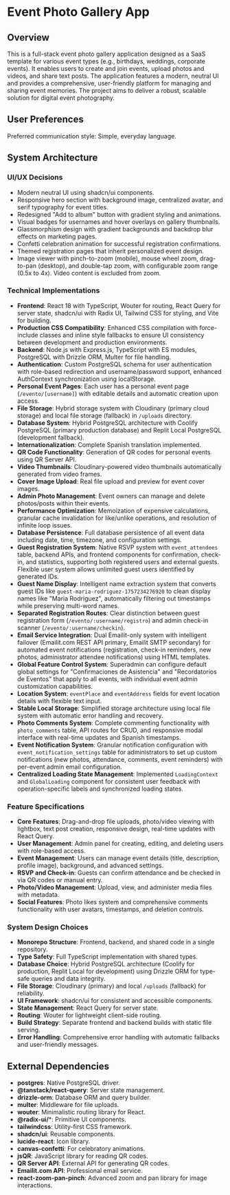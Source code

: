 # Event Photo Gallery App

## Overview

This is a full-stack event photo gallery application designed as a SaaS template for various event types (e.g., birthdays, weddings, corporate events). It enables users to create and join events, upload photos and videos, and share text posts. The application features a modern, neutral UI and provides a comprehensive, user-friendly platform for managing and sharing event memories. The project aims to deliver a robust, scalable solution for digital event photography.

## User Preferences

Preferred communication style: Simple, everyday language.

## System Architecture

### UI/UX Decisions
- Modern neutral UI using shadcn/ui components.
- Responsive hero section with background image, centralized avatar, and serif typography for event titles.
- Redesigned "Add to album" button with gradient styling and animations.
- Visual badges for usernames and hover overlays on gallery thumbnails.
- Glassmorphism design with gradient backgrounds and backdrop blur effects on marketing pages.
- Confetti celebration animation for successful registration confirmations.
- Themed registration pages that inherit personalized event design.
- Image viewer with pinch-to-zoom (mobile), mouse wheel zoom, drag-to-pan (desktop), and double-tap zoom, with configurable zoom range (0.5x to 4x). Video content is excluded from zoom.

### Technical Implementations
- **Frontend**: React 18 with TypeScript, Wouter for routing, React Query for server state, shadcn/ui with Radix UI, Tailwind CSS for styling, and Vite for building.
- **Production CSS Compatibility**: Enhanced CSS compilation with force-include classes and inline style fallbacks to ensure UI consistency between development and production environments.
- **Backend**: Node.js with Express.js, TypeScript with ES modules, PostgreSQL with Drizzle ORM, Multer for file handling.
- **Authentication**: Custom PostgreSQL schema for user authentication with role-based redirection and username/password support, enhanced AuthContext synchronization using localStorage.
- **Personal Event Pages**: Each user has a personal event page (`/evento/[username]`) with editable details and automatic creation upon access.
- **File Storage**: Hybrid storage system with Cloudinary (primary cloud storage) and local file storage (fallback) in `/uploads` directory.
- **Database System**: Hybrid PostgreSQL architecture with Coolify PostgreSQL (primary production database) and Replit Local PostgreSQL (development fallback).
- **Internationalization**: Complete Spanish translation implemented.
- **QR Code Functionality**: Generation of QR codes for personal events using QR Server API.
- **Video Thumbnails**: Cloudinary-powered video thumbnails automatically generated from video frames.
- **Cover Image Upload**: Real file upload and preview for event cover images.
- **Admin Photo Management**: Event owners can manage and delete photos/posts within their events.
- **Performance Optimization**: Memoization of expensive calculations, granular cache invalidation for like/unlike operations, and resolution of infinite loop issues.
- **Database Persistence**: Full database persistence of all event data including date, time, timezone, and configuration settings.
- **Guest Registration System**: Native RSVP system with `event_attendees` table, backend APIs, and frontend components for confirmation, check-in, and statistics, supporting both registered users and external guests. Flexible user system allows unlimited guest users identified by generated IDs.
- **Guest Name Display**: Intelligent name extraction system that converts guest IDs like `guest-maria-rodriguez-1757234276920` to clean display names like "Maria Rodriguez", automatically filtering out timestamps while preserving multi-word names.
- **Separated Registration Routes**: Clear distinction between guest registration form (`/evento/:username/registro`) and admin check-in scanner (`/evento/:username/checkin`).
- **Email Service Integration**: Dual Emailit-only system with intelligent failover (Emailit.com REST API primary, Emailit SMTP secondary) for automated event notifications (registration, check-in reminders, new photos, administrator attendee notifications) using HTML templates.
- **Global Feature Control System**: Superadmin can configure default global settings for "Confirmaciones de Asistencia" and "Recordatorios de Eventos" that apply to all events, with individual event admin customization capabilities.
- **Location System**: `eventPlace` and `eventAddress` fields for event location details with flexible text input.
- **Stable Local Storage**: Simplified storage architecture using local file system with automatic error handling and recovery.
- **Photo Comments System**: Complete commenting functionality with `photo_comments` table, API routes for CRUD, and responsive modal interface with real-time updates and Spanish timestamps.
- **Event Notification System**: Granular notification configuration with `event_notification_settings` table for administrators to set up custom notifications (new photos, attendance, comments, event reminders) with per-event admin email configuration.
- **Centralized Loading State Management**: Implemented `LoadingContext` and `GlobalLoading` component for consistent user feedback with operation-specific labels and synchronized loading states.

### Feature Specifications
- **Core Features**: Drag-and-drop file uploads, photo/video viewing with lightbox, text post creation, responsive design, real-time updates with React Query.
- **User Management**: Admin panel for creating, editing, and deleting users with role-based access.
- **Event Management**: Users can manage event details (title, description, profile image), background, and advanced settings.
- **RSVP and Check-in**: Guests can confirm attendance and be checked in via QR codes or manual entry.
- **Photo/Video Management**: Upload, view, and administer media files with metadata.
- **Social Features**: Photo likes system and comprehensive comments functionality with user avatars, timestamps, and deletion controls.

### System Design Choices
- **Monorepo Structure**: Frontend, backend, and shared code in a single repository.
- **Type Safety**: Full TypeScript implementation with shared types.
- **Database Choice**: Hybrid PostgreSQL architecture (Coolify for production, Replit Local for development) using Drizzle ORM for type-safe queries and data integrity.
- **File Storage**: Cloudinary (primary) and local `/uploads` (fallback) for reliability.
- **UI Framework**: shadcn/ui for consistent and accessible components.
- **State Management**: React Query for server state.
- **Routing**: Wouter for lightweight client-side routing.
- **Build Strategy**: Separate frontend and backend builds with static file serving.
- **Error Handling**: Comprehensive error handling with automatic fallbacks and user-friendly messages.

## External Dependencies

- **postgres**: Native PostgreSQL driver.
- **@tanstack/react-query**: Server state management.
- **drizzle-orm**: Database ORM and query builder.
- **multer**: Middleware for file uploads.
- **wouter**: Minimalistic routing library for React.
- **@radix-ui/***: Primitive UI components.
- **tailwindcss**: Utility-first CSS framework.
- **shadcn/ui**: Reusable components.
- **lucide-react**: Icon library.
- **canvas-confetti**: For celebratory animations.
- **jsQR**: JavaScript library for reading QR codes.
- **QR Server API**: External API for generating QR codes.
- **Emailit.com API**: Professional email service.
- **react-zoom-pan-pinch**: Advanced zoom and pan library for image interactions.
